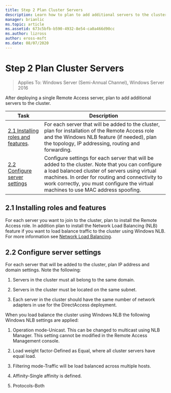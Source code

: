 ```yaml
---
title: Step 2 Plan Cluster Servers
description: Learn how to plan to add additional servers to the cluster.
manager: brianlic
ms.topic: article
ms.assetid: 673c5bfb-b590-4932-8e54-ca0a466d90cc
ms.author: lizross
author: eross-msft
ms.date: 08/07/2020
---
```

# Step 2 Plan Cluster Servers

>Applies To: Windows Server (Semi-Annual Channel), Windows Server 2016

After deploying a single Remote Access server, plan to add additional servers to the cluster.

|Task|Description|
|----|--------|
|[2.1 Installing roles and features](#BKMK_Install).|For each server that will be added to the cluster, plan for installation of the Remote Access role and the Windows NLB feature (if needed), plan the topology, IP addressing, routing and forwarding.|
|[2.2 Configure server settings](#BKMK_Config)|Configure settings for each server that will be added to the cluster. Note that you can configure a load balanced cluster of servers using virtual machines. In order for routing and connectivity to work correctly, you must configure the virtual machines to use MAC address spoofing.|

## <a name="BKMK_Install"></a>2.1 Installing roles and features
For each server you want to join to the cluster, plan to install the Remote Access role. In addition plan to install the Network Load Balancing (NLB) feature if you want to load balance traffic to the cluster using Windows NLB. For more information see [Network Load Balancing](../../../../../networking/technologies/network-load-balancing.md).

## <a name="BKMK_Config"></a>2.2 Configure server settings
For each server that will be added to the cluster, plan IP address and domain settings. Note the following:

1.  Servers in the cluster must all belong to the same domain.

2.  Servers in the cluster must be located on the same subnet.

3.  Each server in the cluster should have the same number of network adapters in use for the DirectAccess deployment.

When you load balance the cluster using Windows NLB the following Windows NLB settings are applied:

1.  Operation mode-Unicast. This can be changed to multicast using NLB Manager. This setting cannot be modified in the Remote Access Management console.

2.  Load weight factor-Defined as Equal, where all cluster servers have equal load.

3.  Filtering mode-Traffic will be load balanced across multiple hosts.

4.  Affinity-Single affinity is defined.

5.  Protocols-Both
